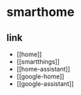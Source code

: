 # smarthome

## link
- [[home]]
- [[smartthings]]
- [[home-assistant]]
- [[google-home]]
- [[google-assistant]]
